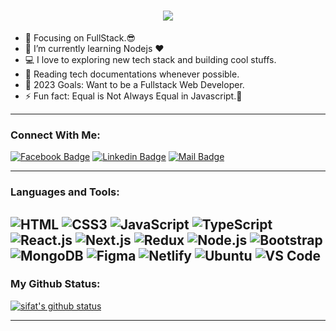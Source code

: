 <h1 align="center">
  <a href="https://git.io/typing-svg">
    <img src="https://readme-typing-svg.herokuapp.com?font=Roboto&size=25&pause=1000&color=3E95E9&background=C6FF7700&width=435&lines=This+is+Sifat+Niloy;Nice+to+meet+You+!&center=true&size=30">
  </a>
</h1>


- 🔭 Focusing on FullStack.😎
- 🌱 I’m currently learning Nodejs ❤
- 💻 I love to exploring new tech stack and building cool stuffs.
- 📰 Reading tech documentations whenever possible.
- 🥅 2023 Goals: Want to be a Fullstack Web Developer.
- ⚡ Fun fact: Equal is Not Always Equal in Javascript.🤣

---

### Connect With Me:

[![Facebook Badge](https://img.shields.io/badge/Facebook-1877F2?style=for-the-badge&logo=facebook&logoColor=white)](https://facebook.com/sifat.niloy.39)
[![Linkedin Badge](https://img.shields.io/badge/LinkedIn-0077B5?style=for-the-badge&logo=linkedin&logoColor=white)](https://www.linkedin.com/in/sifat-niloy/) 
[![Mail Badge](https://img.shields.io/badge/Gmail-D14836?style=for-the-badge&logo=gmail&logoColor=white)](mailto:sifatniloy18@gmail.com)

---

### Languages and Tools:


![HTML](https://img.shields.io/badge/HTML5-E34F26?style=flat-square&logo=html5&logoColor=white)
![CSS3](https://img.shields.io/badge/CSS3-1572B6?style=flat-square&logo=css3&logoColor=white)
![JavaScript](https://img.shields.io/badge/JavaScript-F7DF1E?style=flat-square&logo=javascript&logoColor=black)
![TypeScript](https://img.shields.io/badge/TypeScript-007ACC?style=flat-square&logo=typescript&logoColor=white)
![React.js](https://img.shields.io/badge/React.js-0081CB?style=flat-square&logo=react&logoColor=61DAFB)
![Next.js](https://img.shields.io/badge/Next.js-f7f7f7?style=flastic&logo=Next.js&logoColor=000000)
![Redux](https://img.shields.io/badge/Redux-black?style=flastic&logo=Redux&logoColor=764ABC)
![Node.js](https://img.shields.io/badge/Node.js-43853D?style=flat-square&logo=node.js&logoColor=white)
![Bootstrap](https://img.shields.io/badge/Bootstrap-563D7C?style=flat-square&logo=bootstrap&logoColor=white)
![MongoDB](https://img.shields.io/badge/MongoDB-F7F7F7?style=flat-square&logo=mongodb&logoColor=49A248)
![Figma](https://img.shields.io/badge/Figma-f7f7f7?style=flastic&logo=Figma&logoColor=F24E1E)
![Netlify](https://img.shields.io/badge/Netlify-00C7B7?style=flat-square&logo=netlify&logoColor=white)
![Ubuntu](https://img.shields.io/badge/Ubuntu-E05924?style=flat-square&logo=ubuntu&logoColor=black)
![VS Code](https://img.shields.io/badge/VisualStudio-2C2B30?style=flastic&logo=VisualStudioCode&logoColor=007ACC)
---

### My Github Status:

<a href="https://github.com/SifatNiloy"><img align="center" src="https://github-readme-stats.vercel.app/api?username=SifatNiloy&show_icons=true&include_all_commits=true&theme=nightowl&hide_border=true" alt="sifat's github status" /></a>


---
